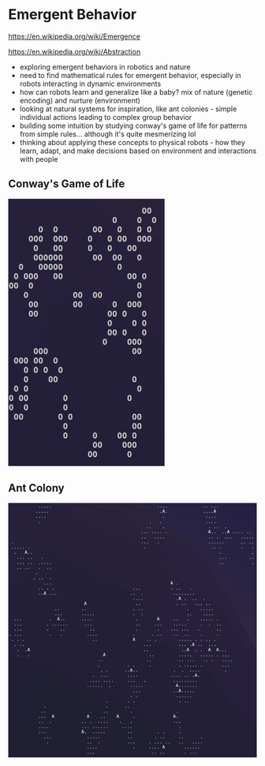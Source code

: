 # Emergent Behavior

https://en.wikipedia.org/wiki/Emergence

https://en.wikipedia.org/wiki/Abstraction

- exploring emergent behaviors in robotics and nature
- need to find mathematical rules for emergent behavior, especially in robots interacting in dynamic environments
- how can robots learn and generalize like a baby? mix of nature (genetic encoding) and nurture (environment)
- looking at natural systems for inspiration, like ant colonies - simple individual actions leading to complex group behavior
- building some intuition by studying conway's game of life for patterns from simple rules... although it's quite mesmerizing lol
- thinking about applying these concepts to physical robots - how they learn, adapt, and make decisions based on environment and interactions with people

## Conway's Game of Life
![conway](assets/conway.png)

## Ant Colony
![ant](assets/ant-colony.png)
